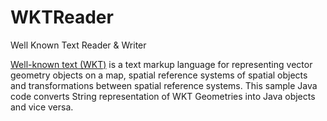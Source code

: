 # WKTReader
Well Known Text Reader &amp; Writer

[Well-known text (WKT)](https://en.wikipedia.org/wiki/Well-known_text) is a text markup language for representing vector geometry objects on a map, spatial reference systems of spatial objects and transformations between spatial reference systems. This sample Java code converts String representation of WKT Geometries into Java objects and vice versa.
